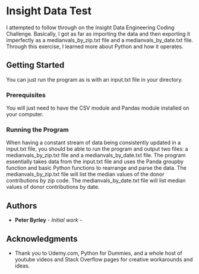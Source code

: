# Insight Data Test

I attempted to follow through on the Insight Data Engineering Coding Challenge. Basically, I got as far as importing the data and then exporting it imperfectly as a medianvals_by_zip.txt file and a medianvals_by_date.txt file. Through this exercise, I learned more about Python and how it operates. 

## Getting Started

You can just run the program as is with an input.txt file in your directory.

### Prerequisites

You will just need to have the CSV module and Pandas module installed on your computer.

### Running the Program

When having a constant stream of data being consistently updated in a input.txt file, you should be able to run the program and output two files: a medianvals_by_zip.txt file and a medianvals_by_date.txt file. The program essentially takes data from the input.txt file and uses the Panda groupby function and basic Python functions to rearrange and parse the data. The medianvals_by_zip.txt file will list the median values of the donor contributions by zip code. The medianvals_by_date.txt file will list median values of donor contributions by date.

## Authors

* **Peter Byrley** - *Initial work* - 

## Acknowledgments

* Thank you to Udemy.com, Python for Dummies, and a whole host of youtube videos and Stack Overflow pages for creative workarounds and ideas.
